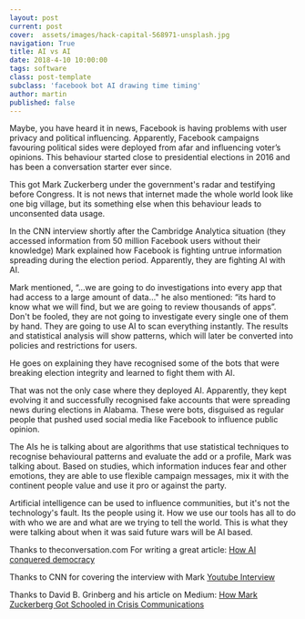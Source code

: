 ```yaml
---
layout: post
current: post
cover:  assets/images/hack-capital-568971-unsplash.jpg
navigation: True
title: AI vs AI
date: 2018-4-10 10:00:00
tags: software
class: post-template
subclass: 'facebook bot AI drawing time timing'
author: martin
published: false
---
```


Maybe, you have heard it in news, Facebook is having problems with user privacy and political influencing. Apparently, Facebook campaigns favouring political sides were deployed from afar and influencing voter’s opinions. This behaviour started close to presidential elections in 2016 and has been a conversation starter ever since.

This got Mark Zuckerberg under the government's radar and testifying before Congress. It is not news that internet made the whole world look like one big village, but its something else when this behaviour leads to unconsented data usage.

In the CNN interview shortly after the Cambridge Analytica situation (they accessed information from 50 million Facebook users without their knowledge)
Mark explained how Facebook is fighting untrue information spreading during the election period. Apparently, they are fighting AI with AI.

Mark mentioned, “…we are going to do investigations into every app that had access to a large amount of data…" he also mentioned: “its hard to know what we will find, but we are going to review thousands of apps”.
Don't be fooled, they are not going to investigate every single one of them by hand. They are going to use AI to scan everything instantly. The results and statistical analysis will show patterns, which will later be converted into policies and restrictions for users.

He goes on explaining they have recognised some of the bots that were breaking election integrity and learned to fight them with AI.

That was not the only case where they deployed AI. Apparently, they kept evolving it and successfully recognised fake accounts that were spreading news during elections in Alabama. These were bots, disguised as regular people that pushed used social media like Facebook to influence public opinion.

The AIs he is talking about are algorithms that use statistical techniques to recognise behavioural patterns and evaluate the add or a profile, Mark was talking about. Based on studies, which information induces fear and other emotions, they are able to use flexible campaign messages, mix it with the continent people value and use it pro or against the party.

Artificial intelligence can be used to influence communities, but it's not the technology's fault. Its the people using it. How we use our tools has all to do with who we are and what are we trying to tell the world. This is what they were talking about when it was said future wars will be AI based.

Thanks to theconversation.com For writing a great article: [How AI conquered democracy](http://theconversation.com/how-artificial-intelligence-conquered-democracy-77675)

Thanks to CNN for covering the interview with Mark
[Youtube Interview](https://www.youtube.com/watch?v=G6DOhioBfyY)

Thanks to David B. Grinberg  and his article on Medium: [How Mark Zuckerberg Got Schooled in Crisis Communications](https://medium.com/@DBGrinberg/zuckerberg-gets-schooled-in-crisis-communications-5faca0d37ae9)
